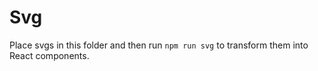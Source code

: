 # Svg

Place svgs in this folder and then run `npm run svg` to transform them into React components.
